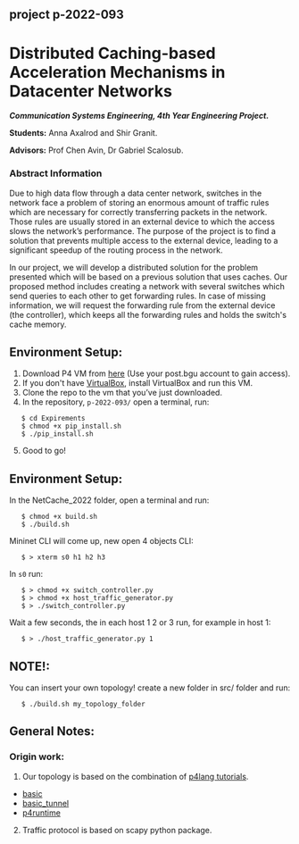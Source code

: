## project p-2022-093
# Distributed Caching-based Acceleration Mechanisms in Datacenter Networks
***Communication Systems Engineering, 4th Year Engineering Project.***

**Students:** Anna Axalrod and Shir Granit.

**Advisors:** Prof Chen Avin, Dr Gabriel Scalosub.

### Abstract Information
Due to high data flow through a data center network, switches in the network face a problem of storing an enormous amount of traffic rules which are necessary for correctly transferring packets in the network. Those rules are usually stored in an external device to which the access slows the network’s performance. The purpose of the project is to find a solution that prevents multiple access to the external device, leading to a significant speedup of the routing process in the network. 

In our project, we will develop a distributed solution for the problem presented which will be based on a previous solution that uses caches. 
Our proposed method includes creating a network with several switches which send queries to each other to get forwarding rules. In case of missing information, we will request the forwarding rule from the external device (the controller), which keeps all the forwarding rules and holds the switch's cache memory.

## Environment Setup:
1. Download P4 VM from [here](https://drive.google.com/file/d/13NHWkkmn69W90dJGQUC7m7i4USeMTegF/view) (Use your post.bgu account to gain access).
2. If you don't have [VirtualBox](https://www.virtualbox.org/), install VirtualBox and run this VM.
3. Clone the repo to the vm that you’ve just downloaded.
4. In the repository, `p-2022-093/` open a terminal, run:
```
   $ cd Expirements
   $ chmod +x pip_install.sh
   $ ./pip_install.sh
``` 
5. Good to go!

## Environment Setup:
In the NetCache_2022 folder, open a terminal and run:
```
   $ chmod +x build.sh
   $ ./build.sh
``` 
Mininet CLI will come up, new open 4 objects CLI:
```
   $ > xterm s0 h1 h2 h3
``` 
In `s0` run:
```
   $ > chmod +x switch_controller.py
   $ > chmod +x host_traffic_generator.py
   $ > ./switch_controller.py
``` 
Wait a few seconds, the in each host 1 2 or 3 run, for example in host 1:
```
   $ > ./host_traffic_generator.py 1
``` 
## NOTE!:
You can insert your own topology! create a new folder in src/ folder and run:
```
   $ ./build.sh my_topology_folder
``` 

## General Notes:
### Origin work: 
1. Our topology is based on the combination of [p4lang tutorials](https://github.com/p4lang/tutorials).
* [basic](https://github.com/p4lang/tutorials/tree/master/exercises/basic)
* [basic_tunnel](https://github.com/p4lang/tutorials/tree/master/exercises/basic_tunnel)
* [p4runtime](https://github.com/p4lang/tutorials/tree/master/exercises/p4runtime)
2. Traffic protocol is based on scapy python package.
